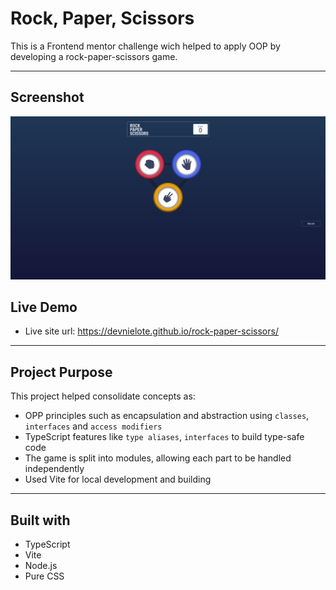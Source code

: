 # Rock, Paper, Scissors
This is a Frontend mentor challenge wich helped to apply OOP by developing a rock-paper-scissors game.

---

## Screenshot

![](src/assets/images/rps-desktop.png)

## Live Demo

- Live site url: https://devnielote.github.io/rock-paper-scissors/

---

## Project Purpose

This project helped consolidate concepts as:

- OPP principles such as encapsulation and abstraction using `classes`, `interfaces` and `access modifiers`
- TypeScript features like `type aliases`, `interfaces` to build type-safe code
- The game is split into modules, allowing each part to be handled independently
- Used Vite for local development and building

---

## Built with

- TypeScript
- Vite
- Node.js
- Pure CSS
